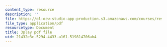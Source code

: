 ```yaml
---
content_type: resource
description: ''
file: https://ol-ocw-studio-app-production.s3.amazonaws.com/courses/res-6-012-introduction-to-probability-spring-2018/21432e3c52944433a161519814706ab4_Bj3sA7vGpYo.pdf
file_type: application/pdf
resourcetype: Document
title: 3play pdf file
uid: 21432e3c-5294-4433-a161-519814706ab4
---
```

